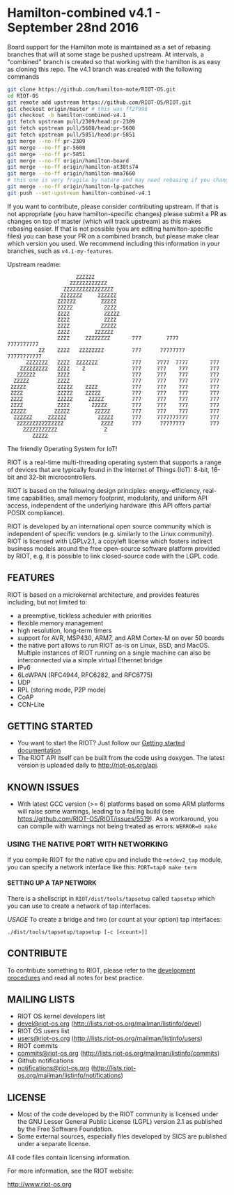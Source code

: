 # Hamilton-combined v4.1 - September 28nd 2016

Board support for the Hamilton mote is maintained as a set of rebasing branches
that will at some stage be pushed upstream. At intervals, a "combined" branch
is created so that working with the hamilton is as easy as cloning this repo.
The v4.1 branch was created with the following commands

```bash
git clone https://github.com/hamilton-mote/RIOT-OS.git
cd RIOT-OS
git remote add upstream https://github.com/RIOT-OS/RIOT.git
git checkout origin/master # this was ff2f998
git checkout -b hamilton-combined-v4.1
git fetch upstream pull/2309/head:pr-2309
git fetch upstream pull/5608/head:pr-5608
git fetch upstream pull/5851/head:pr-5851
git merge --no-ff pr-2309
git merge --no-ff pr-5608
git merge --no-ff pr-5851
git merge --no-ff origin/hamilton-board
git merge --no-ff origin/hamilton-at30ts74
git merge --no-ff origin/hamilton-mma7660
# this one is very fragile by nature and may need rebasing if you change other things
git merge --no-ff origin/hamilton-lp-patches
git push --set-upstream hamilton-combined-v4.1
```

If you want to contribute, please consider contributing upstream. If that is
not appropriate (you have hamilton-specific changes) please submit a PR
as changes on top of master (which will track upstream) as this makes rebasing
easier. If that is not possible (you are editing hamilton-specific files) you
can base your PR on a combined branch, but please make clear which version
you used. We recommend including this information in your branches, such as
`v4.1-my-features`.

Upstream readme:

                          ZZZZZZ
                        ZZZZZZZZZZZZ
                      ZZZZZZZZZZZZZZZZ
                     ZZZZZZZ     ZZZZZZ
                    ZZZZZZ        ZZZZZ
                    ZZZZZ          ZZZZ
                    ZZZZ           ZZZZZ
                    ZZZZ           ZZZZ
                    ZZZZ          ZZZZZ
                    ZZZZ        ZZZZZZ
                    ZZZZ     ZZZZZZZZ       777        7777       7777777777
              ZZ    ZZZZ   ZZZZZZZZ         777      77777777    77777777777
          ZZZZZZZ   ZZZZ  ZZZZZZZ           777     7777  7777       777
        ZZZZZZZZZ   ZZZZ    Z               777     777    777       777
       ZZZZZZ       ZZZZ                    777     777    777       777
      ZZZZZ         ZZZZ                    777     777    777       777
     ZZZZZ          ZZZZZ    ZZZZ           777     777    777       777
     ZZZZ           ZZZZZ    ZZZZZ          777     777    777       777
     ZZZZ           ZZZZZ     ZZZZZ         777     777    777       777
     ZZZZ           ZZZZ       ZZZZZ        777     777    777       777
     ZZZZZ         ZZZZZ        ZZZZZ       777     777    777       777
      ZZZZZZ     ZZZZZZ          ZZZZZ      777     7777777777       777
       ZZZZZZZZZZZZZZZ            ZZZZ      777      77777777        777
         ZZZZZZZZZZZ               Z
            ZZZZZ

The friendly Operating System for IoT!

RIOT is a real-time multi-threading operating system that supports a range of
devices that are typically found in the Internet of Things (IoT):
8-bit, 16-bit and 32-bit microcontrollers.

RIOT is based on the following design principles: energy-efficiency, real-time
capabilities, small memory footprint, modularity, and uniform API access,
independent of the underlying hardware (this API offers partial POSIX
compliance).

RIOT is developed by an international open source community which is
independent of specific vendors (e.g. similarly to the Linux community).
RIOT is licensed with LGPLv2.1, a copyleft license which fosters
indirect business models around the free open-source software platform
provided by RIOT, e.g. it is possible to link closed-source code with the
LGPL code.

## FEATURES

RIOT is based on a microkernel architecture, and provides features including,
but not limited to:

* a preemptive, tickless scheduler with priorities
* flexible memory management
* high resolution, long-term timers
* support for AVR, MSP430, ARM7, and ARM Cortex-M on over 50 boards
* the native port allows to run RIOT as-is on Linux, BSD, and MacOS. Multiple
  instances of RIOT running on a single machine can also be interconnected via
  a simple virtual Ethernet bridge
* IPv6
* 6LoWPAN (RFC4944, RFC6282, and RFC6775)
* UDP
* RPL (storing mode, P2P mode)
* CoAP
* CCN-Lite


## GETTING STARTED
* You want to start the RIOT? Just follow our [Getting started
  documentation](https://github.com/RIOT-OS/RIOT/wiki/Introduction)
* The RIOT API itself can be built from the code using doxygen. The latest
  version is uploaded daily to http://riot-os.org/api.

## KNOWN ISSUES
* With latest GCC version (>= 6) platforms based on some ARM platforms will
  raise some warnings, leading to a failing build
  (see https://github.com/RIOT-OS/RIOT/issues/5519).
  As a workaround, you can compile with warnings not being treated as errors:
  `WERROR=0 make`

### USING THE NATIVE PORT WITH NETWORKING
If you compile RIOT for the native cpu and include the `netdev2_tap` module,
you can specify a network interface like this: `PORT=tap0 make term`

#### SETTING UP A TAP NETWORK
There is a shellscript in `RIOT/dist/tools/tapsetup` called `tapsetup` which
you can use to create a network of tap interfaces.

*USAGE*
To create a bridge and two (or count at your option) tap interfaces:

    ./dist/tools/tapsetup/tapsetup [-c [<count>]]

## CONTRIBUTE

To contribute something to RIOT, please refer to the [development
procedures](https://github.com/RIOT-OS/RIOT/wiki/Development-procedures) and
read all notes for best practice.

## MAILING LISTS
* RIOT OS kernel developers list
 * devel@riot-os.org (http://lists.riot-os.org/mailman/listinfo/devel)
* RIOT OS users list
 * users@riot-os.org (http://lists.riot-os.org/mailman/listinfo/users)
* RIOT commits
 * commits@riot-os.org (http://lists.riot-os.org/mailman/listinfo/commits)
* Github notifications
 * notifications@riot-os.org
   (http://lists.riot-os.org/mailman/listinfo/notifications)

## LICENSE
* Most of the code developed by the RIOT community is licensed under the GNU
  Lesser General Public License (LGPL) version 2.1 as published by the Free
  Software Foundation.
* Some external sources, especially files developed by SICS are published under
  a separate license.

All code files contain licensing information.

For more information, see the RIOT website:

http://www.riot-os.org
